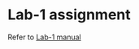 # Lab-1 assignment

Refer to [Lab-1 manual](https://nju-cn-course.gitbook.io/nju-computer-network-lab-manual/lab-1)
